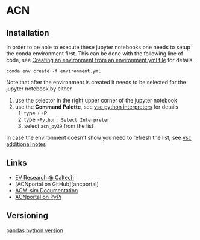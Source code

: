 # ACN

## Installation

In order to be able to execute these jupyter notebooks one needs to setup the conda environment first.
This can be done with the following line of code, see [Creating an environment from an environment.yml file][conda_yml] for details. 

```
conda env create -f environment.yml
```

Note that after the environment is created it needs to be selected for the jupyter notebook by either

1. use the selector in the right upper corner of the jupyter notebook
1. use the **Command Palette**, see [vsc python interpreters][vsc_python_int] for details
    1. type <CTRL>+<SHIFT>+P 
    1. type ```>Python: Select Interpreter``` 
    1. select ```acn_py39``` from the list

In case the environment doesn't show you need to refresh the list, see [vsc additional notes][vsc_conda_env]



## Links

- [EV Research @ Caltech][def]  
- [ACNportal on GitHub][ancportal]  
- [ACM-sim Documentation][ACM-sim]  
- [ACNportal on PyPi][acn_portal_pypi]  

[def]:             https://ev.caltech.edu/index
[acnportal]:       https://github.com/zach401/acnportal
[ACM-sim]:         https://acnportal.readthedocs.io/en/latest/
[acn_portal_pypi]: https://pypi.org/project/acnportal/
[conda_yml]:       https://docs.conda.io/projects/conda/en/latest/user-guide/tasks/manage-environments.html#creating-an-environment-from-an-environment-yml-file
[vsc_python_int]:  https://code.visualstudio.com/docs/python/environments#_working-with-python-interpreters
[vsc_conda_env]:   https://code.visualstudio.com/docs/python/environments#_create-a-conda-environment-in-the-terminal


## Versioning

[pandas python version][pandas-1.1.5]

[pandas-1.1.5]: https://pandas.pydata.org/pandas-docs/version/1.1.5/getting_started/install.html